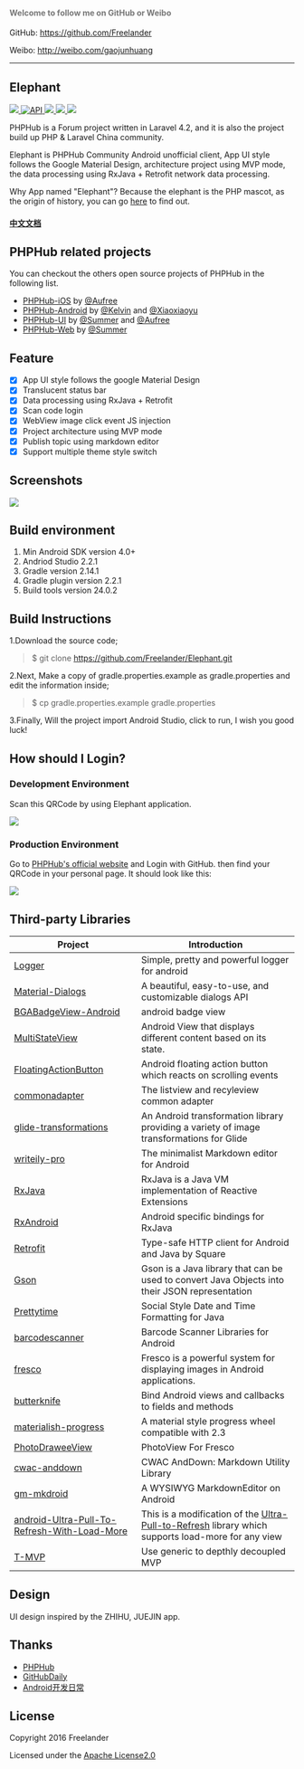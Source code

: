 <h4>
    <font color="#777">Welcome to follow me on GitHub or Weibo</font>
</h4> 

GitHub: https://github.com/Freelander

Weibo: http://weibo.com/gaojunhuang

---

## Elephant

<p>
    <a href="https://travis-ci.org/Freelander/Elephant">
        <img src="https://travis-ci.org/Freelander/Elephant.svg?branch=master">
    </a>
    <a href="https://android-arsenal.com/api?level=15">
        <img src="https://img.shields.io/badge/API-15%2B-brightgreen.svg?style=flat" border="0" alt="API">
    </a>
    <a href="https://github.com/Freelander/Elephant/blob/master/LICENSE">
        <img src="https://img.shields.io/badge/license-Apache%202.0-brightgreen.svg?style=flat">
    </a>
    <a href="http://weibo.com/gaojunhuang">
        <img src="https://img.shields.io/badge/contact-%40Freelander-orange.svg">
    </a>
    <a href="http://fir.im/elephpant">
        <img src="https://img.shields.io/badge/download-fir.im-blue.svg">
    </a>
</p>

PHPHub is a Forum project written in Laravel 4.2, and it is also the project build up PHP & Laravel China community.

Elephant is PHPHub Community Android unofficial client, App UI style follows the Google Material Design, architecture project using MVP mode, the data processing using RxJava + Retrofit network data processing.

Why App named "Elephant"? Because the elephant is the PHP mascot, as the origin of history, you can go [here](http://www.phpchina.com/blog-56751-183726.html) to find out. 

#### [中文文档](https://github.com/Freelander/Elephant/blob/master/README_ZH.md)

## PHPHub related projects

You can checkout the others open source projects of PHPHub in the following list.

* [PHPHub-iOS](https://github.com/Aufree/phphub-ios) by [@Aufree](https://github.com/Aufree)
* [PHPHub-Android](https://github.com/CycloneAxe/phphub-android) by [@Kelvin](https://github.com/CycloneAxe) and [@Xiaoxiaoyu](https://github.com/xiaoxiaoyu)
* [PHPHub-UI](https://github.com/phphub/phphub-ui) by [@Summer](https://github.com/summerblue) and [@Aufree](https://github.com/aufree)
* [PHPHub-Web](https://github.com/summerblue/phphub5) by [@Summer](https://github.com/summerblue)

## Feature

- [x] App UI style follows the google Material Design
- [x] Translucent status bar
- [x] Data processing using RxJava + Retrofit
- [x] Scan code login
- [x] WebView image click event JS injection
- [x] Project architecture using MVP mode
- [x] Publish topic using markdown editor
- [x] Support multiple theme style switch

## Screenshots

![](http://ww1.sinaimg.cn/large/006xB1lsgw1f8ofu9f0s8j31kw1zu1k9.jpg)

## Build environment

1. Min Android SDK version 4.0+
2. Andriod Studio 2.2.1
3. Gradle version 2.14.1
4. Gradle plugin version 2.2.1
5. Build tools version 24.0.2

## Build Instructions

1.Download the source code;

> $ git clone https://github.com/Freelander/Elephant.git

2.Next, Make a copy of gradle.properties.example as gradle.properties and edit the information inside;

> $ cp gradle.properties.example gradle.properties

3.Finally, Will the project import Android Studio, click to run, I wish you good luck!

## How should I Login?

### Development Environment

Scan this QRCode by using Elephant application.

![](http://ww3.sinaimg.cn/large/76dc7f1bgw1exrg86f5ubj20ml0dsq45.jpg)

### Production Environment

Go to [PHPHub's official website](https://laravel-china.org/) and Login with GitHub. then find your QRCode in your personal page. It should look like this:

![](https://dn-phphub.qbox.me/uploads/images/201609/05/1/LGYQoWp9kY.png)

## Third-party Libraries

  Project  | Introduction
  -------- | ------
[Logger](https://github.com/orhanobut/logger) | Simple, pretty and powerful logger for android
[Material-Dialogs](https://github.com/afollestad/material-dialogs) | A beautiful, easy-to-use, and customizable dialogs API
[BGABadgeView-Android](https://github.com/bingoogolapple/BGABadgeView-Android) | android badge view
[MultiStateView](https://github.com/Kennyc1012/MultiStateView) | Android View that displays different content based on its state.
[FloatingActionButton](https://github.com/makovkastar/FloatingActionButton) | Android floating action button which reacts on scrolling events
[commonadapter](https://github.com/bboyfeiyu/commonadapter) | The listview and recyleview common adapter
[glide-transformations](https://github.com/wasabeef/glide-transformations) | An Android transformation library providing a variety of image transformations for Glide
[writeily-pro](https://github.com/plafue/writeily-pro) | The minimalist Markdown editor for Android
[RxJava](https://github.com/ReactiveX/RxJava) | RxJava is a Java VM implementation of Reactive Extensions
[RxAndroid](https://github.com/ReactiveX/RxAndroid) | Android specific bindings for RxJava
[Retrofit](https://github.com/square/retrofit) | Type-safe HTTP client for Android and Java by Square
[Gson](https://github.com/google/gson) | Gson is a Java library that can be used to convert Java Objects into their JSON representation
[Prettytime](https://github.com/ocpsoft/prettytime) | Social Style Date and Time Formatting for Java
[barcodescanner](https://github.com/dm77/barcodescanner) | Barcode Scanner Libraries for Android
[fresco](https://github.com/facebook/fresco) | Fresco is a powerful system for displaying images in Android applications.
[butterknife](https://github.com/JakeWharton/butterknife) | Bind Android views and callbacks to fields and methods
[materialish-progress](https://github.com/pnikosis/materialish-progress) |  A material style progress wheel compatible with 2.3
[PhotoDraweeView](https://github.com/ongakuer/PhotoDraweeView) | PhotoView For Fresco
[cwac-anddown](https://github.com/commonsguy/cwac-anddown) | CWAC AndDown: Markdown Utility Library
[gm-mkdroid](https://github.com/geminiwen/gm-mkdroid) | A WYSIWYG MarkdownEditor on Android
[android-Ultra-Pull-To-Refresh-With-Load-More](https://github.com/captainbupt/android-Ultra-Pull-To-Refresh-With-Load-More) | This is a modification of the [Ultra-Pull-to-Refresh](https://github.com/liaohuqiu/android-Ultra-Pull-To-Refresh) library which supports load-more for any view
[T-MVP](https://github.com/north2014/T-MVP) | Use generic to depthly decoupled MVP

## Design

UI design inspired by the ZHIHU, JUEJIN app.

## Thanks

- [PHPHub](https://laravel-china.org/)
- [GitHubDaily](http://weibo.com/GitHubDaily)
- [Android开发日常](http://weibo.com/AndroidDevDaily)

## License

Copyright 2016 Freelander

Licensed under the [Apache License2.0](https://github.com/Freelander/Elephant/blob/master/LICENSE)